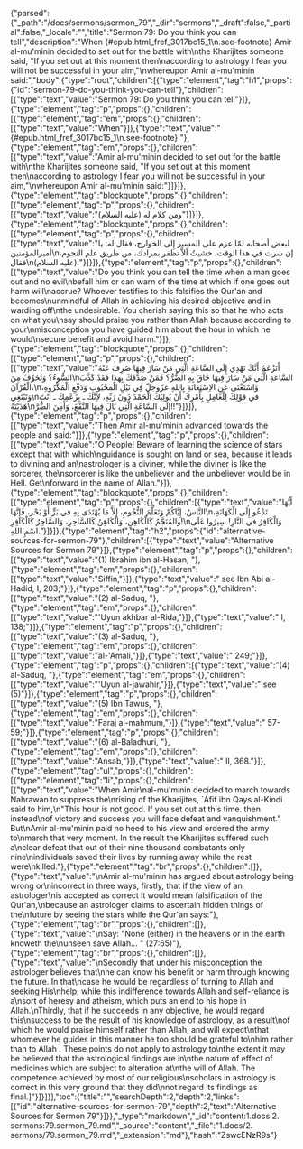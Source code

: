 {"parsed":{"_path":"/docs/sermons/sermon_79","_dir":"sermons","_draft":false,"_partial":false,"_locale":"","title":"Sermon 79:  Do you think you can tell","description":"When {#epub.html_fref_3017bc15_1\n.see-footnote} Amir al-mu'minin decided to set out for the battle with\nthe Kharijites someone said, \"If you set out at this moment then\naccording to astrology I fear you will not be successful in your aim,\"\nwhereupon Amir al-mu'minin said:","body":{"type":"root","children":[{"type":"element","tag":"h1","props":{"id":"sermon-79-do-you-think-you-can-tell"},"children":[{"type":"text","value":"Sermon 79:  Do you think you can tell"}]},{"type":"element","tag":"p","props":{},"children":[{"type":"element","tag":"em","props":{},"children":[{"type":"text","value":"When"}]},{"type":"text","value":" {#epub.html_fref_3017bc15_1\n.see-footnote} "},{"type":"element","tag":"em","props":{},"children":[{"type":"text","value":"Amir al-mu'minin decided to set out for the battle with\nthe Kharijites someone said, \"If you set out at this moment then\naccording to astrology I fear you will not be successful in your aim,\"\nwhereupon Amir al-mu'minin said:"}]}]},{"type":"element","tag":"blockquote","props":{},"children":[{"type":"element","tag":"p","props":{},"children":[{"type":"text","value":"ومن كلام له (عليه السلام)"}]}]},{"type":"element","tag":"blockquote","props":{},"children":[{"type":"element","tag":"p","props":{},"children":[{"type":"text","value":"لبعض أصحابه لمّا عزم على المسير إِلى الخوارج، فقال له: يا أميرالمؤمنين\nإن سرت في هذا الوقت، خشيتُ ألاَّ تظفر بمرادك، من طريق علم النجوم، فقال\n(عليه السلام):"}]}]},{"type":"element","tag":"p","props":{},"children":[{"type":"text","value":"Do you think you can tell the time when a man goes out and no evil\nbefall him or can warn of the time at which if one goes out harm will\naccrue? Whoever testifies to this falsifies the Qur'an and becomes\nunmindful of Allah in achieving his desired objective and in warding off\nthe undesirable. You cherish saying this so that he who acts on what you\nsay should praise you rather than Allah because according to your\nmisconception you have guided him about the hour in which he would\nsecure benefit and avoid harm."}]},{"type":"element","tag":"blockquote","props":{},"children":[{"type":"element","tag":"p","props":{},"children":[{"type":"text","value":"أَتَزْعَمُ أَنَّكَ تَهْدِي إِلَى السَّاعَةِ الَّتِي مَنْ سَارَ فِيهَا صُرِفَ عَنْهُ السُّوءُ؟ وَتُخَوِّفُ مِنَ\nالسَّاعَةِ الَّتي مَنْ سَارَ فِيهَا حَاقَ بِهِ الضُّرُّ؟ فَمَنْ صَدَّقَكَ بِهذَا فَقَدْ كَذَّبَ الْقُرْآنَ،\nوَاسْتَغْنَى عَنِ الاِسْتِعَانَةِ بِاللهِ عزّوجلّ فِي نَيْلِ الْمحْبُوبِ وَدَفْعِ الْمَكْرُوهِ، وَتَبْتَغِي\nفي قوْلِكَ لِلْعَامِلِ بِأَمْرِكَ أَنْ يُولِيَكَ الْحَمْدَ دُونَ رَبِّهِ، لاَِنَّكَ ـ بِزَعْمِكَ ـ أَنْتَ هَدَيْتَهُ\nإِلَى السَّاعَةِ الَّتِي نَالَ فِيهَا النَّفْعَ، وَأَمِنَ الضُّرَّ!!"}]}]},{"type":"element","tag":"p","props":{},"children":[{"type":"text","value":"Then Amir al-mu'minin advanced towards the people and said:"}]},{"type":"element","tag":"p","props":{},"children":[{"type":"text","value":"O People! Beware of learning the science of stars except that with which\nguidance is sought on land or sea, because it leads to divining and an\nastrologer is a diviner, while the diviner is like the sorcerer, the\nsorcerer is like the unbeliever and the unbeliever would be in Hell. Get\nforward in the name of Allah."}]},{"type":"element","tag":"blockquote","props":{},"children":[{"type":"element","tag":"p","props":{},"children":[{"type":"text","value":"أَيُّهَا النَّاسُ، إِيَّاكُمْ وَتَعَلُّمَ النُّجُومِ، إِلاَّ مَا يُهْتَدَى بِهِ في بَرٍّ أَوْ بَحْر، فَإِنَّهَا\nتَدْعُو إِلَى الْكَهَانَةِ، والمُنَجَّمُ كَالْكَاهِنِ، وَالْكَاهِنُ كَالسَّاحِرِ، وَالسَّاحِرُ كَالْكَافِرِ!\nوَالْكَافِرُ في النَّارِ! سِيرُوا عَلَى اسْمِ اللهِ."}]}]},{"type":"element","tag":"h2","props":{"id":"alternative-sources-for-sermon-79"},"children":[{"type":"text","value":"Alternative Sources for Sermon 79"}]},{"type":"element","tag":"p","props":{},"children":[{"type":"text","value":"(1) Ibrahim ibn al-Hasan, "},{"type":"element","tag":"em","props":{},"children":[{"type":"text","value":"Siffin,"}]},{"type":"text","value":" see Ibn Abi al-Hadid, I, 203;"}]},{"type":"element","tag":"p","props":{},"children":[{"type":"text","value":"(2) al-Saduq, "},{"type":"element","tag":"em","props":{},"children":[{"type":"text","value":"'Uyun akhbar al-Rida,"}]},{"type":"text","value":" I, 138;"}]},{"type":"element","tag":"p","props":{},"children":[{"type":"text","value":"(3) al-Saduq, "},{"type":"element","tag":"em","props":{},"children":[{"type":"text","value":"al-'Amali,"}]},{"type":"text","value":" 249;"}]},{"type":"element","tag":"p","props":{},"children":[{"type":"text","value":"(4) al-Saduq, "},{"type":"element","tag":"em","props":{},"children":[{"type":"text","value":"'Uyun al-jawahir,"}]},{"type":"text","value":" see (5)"}]},{"type":"element","tag":"p","props":{},"children":[{"type":"text","value":"(5) Ibn Tawus, "},{"type":"element","tag":"em","props":{},"children":[{"type":"text","value":"Faraj al-mahmum,"}]},{"type":"text","value":" 57-59;"}]},{"type":"element","tag":"p","props":{},"children":[{"type":"text","value":"(6) al-Baladhuri, "},{"type":"element","tag":"em","props":{},"children":[{"type":"text","value":"Ansab,"}]},{"type":"text","value":" II, 368."}]},{"type":"element","tag":"ul","props":{},"children":[{"type":"element","tag":"li","props":{},"children":[{"type":"text","value":"When Amir\nal-mu'minin decided to march towards Nahrawan to suppress the\nrising of the Kharijites, `Afif ibn Qays al-Kindi said to him,\n\"This hour is not good. If you set out at this time. then instead\nof victory and success you will face defeat and vanquishment.\" But\nAmir al-mu'minin paid no heed to his view and ordered the army to\nmarch that very moment. In the result the Kharijites suffered such a\nclear defeat that out of their nine thousand combatants only nine\nindividuals saved their lives by running away while the rest were\nkilled."},{"type":"element","tag":"br","props":{},"children":[]},{"type":"text","value":"\nAmir al-mu'minin has argued about astrology being wrong or\nincorrect in three ways, firstly, that if the view of an astrologer\nis accepted as correct it would mean falsification of the Qur'an,\nbecause an astrologer claims to ascertain hidden things of the\nfuture by seeing the stars while the Qur'an says:"},{"type":"element","tag":"br","props":{},"children":[]},{"type":"text","value":"\nSay: \"None (either) in the heavens or in the earth knoweth the\nunseen save Allah... \" (27:65)"},{"type":"element","tag":"br","props":{},"children":[]},{"type":"text","value":"\nSecondly that under his misconception the astrologer believes that\nhe can know his benefit or harm through knowing the future. In that\ncase he would be regardless of turning to Allah and seeking His\nhelp, while this indifference towards Allah and self-reliance is a\nsort of heresy and atheism, which puts an end to his hope in Allah.\nThirdly, that if he succeeds in any objective, he would regard this\nsuccess to be the result of his knowledge of astrology, as a result\nof which he would praise himself rather than Allah, and will expect\nthat whomever he guides in this manner he too should be grateful to\nhim rather than to Allah . These points do not apply to astrology to\nthe extent it may be believed that the astrological findings are in\nthe nature of effect of medicines which are subject to alteration at\nthe will of Allah. The competence achieved by most of our religious\nscholars in astrology is correct in this very ground that they did\nnot regard its findings as final.]"}]}]}],"toc":{"title":"","searchDepth":2,"depth":2,"links":[{"id":"alternative-sources-for-sermon-79","depth":2,"text":"Alternative Sources for Sermon 79"}]}},"_type":"markdown","_id":"content:1.docs:2. sermons:79.sermon_79.md","_source":"content","_file":"1.docs/2. sermons/79.sermon_79.md","_extension":"md"},"hash":"ZswcENzR9s"}